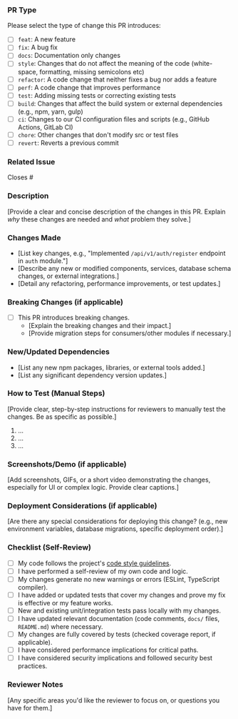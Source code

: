 ### PR Type

Please select the type of change this PR introduces:

-   [ ] `feat`: A new feature
-   [ ] `fix`: A bug fix
-   [ ] `docs`: Documentation only changes
-   [ ] `style`: Changes that do not affect the meaning of the code (white-space, formatting, missing semicolons etc)
-   [ ] `refactor`: A code change that neither fixes a bug nor adds a feature
-   [ ] `perf`: A code change that improves performance
-   [ ] `test`: Adding missing tests or correcting existing tests
-   [ ] `build`: Changes that affect the build system or external dependencies (e.g., npm, yarn, gulp)
-   [ ] `ci`: Changes to our CI configuration files and scripts (e.g., GitHub Actions, GitLab CI)
-   [ ] `chore`: Other changes that don't modify src or test files
-   [ ] `revert`: Reverts a previous commit

### Related Issue

Closes #<issue-number>

### Description

[Provide a clear and concise description of the changes in this PR. Explain *why* these changes are needed and *what* problem they solve.]

### Changes Made

-   [List key changes, e.g., "Implemented `/api/v1/auth/register` endpoint in `auth` module."]
-   [Describe any new or modified components, services, database schema changes, or external integrations.]
-   [Detail any refactoring, performance improvements, or test updates.]

### Breaking Changes (if applicable)

-   [ ] This PR introduces breaking changes.
    * [Explain the breaking changes and their impact.]
    * [Provide migration steps for consumers/other modules if necessary.]

### New/Updated Dependencies

-   [List any new npm packages, libraries, or external tools added.]
-   [List any significant dependency version updates.]

### How to Test (Manual Steps)

[Provide clear, step-by-step instructions for reviewers to manually test the changes. Be as specific as possible.]

1.  ...
2.  ...
3.  ...

### Screenshots/Demo (if applicable)

[Add screenshots, GIFs, or a short video demonstrating the changes, especially for UI or complex logic. Provide clear captions.]

### Deployment Considerations (if applicable)

[Are there any special considerations for deploying this change? (e.g., new environment variables, database migrations, specific deployment order).]

### Checklist (Self-Review)

-   [ ] My code follows the project's [code style guidelines](./docs/code-style-guidelines.md).
-   [ ] I have performed a self-review of my own code and logic.
-   [ ] My changes generate no new warnings or errors (ESLint, TypeScript compiler).
-   [ ] I have added or updated tests that cover my changes and prove my fix is effective or my feature works.
-   [ ] New and existing unit/integration tests pass locally with my changes.
-   [ ] I have updated relevant documentation (code comments, `docs/` files, `README.md`) where necessary.
-   [ ] My changes are fully covered by tests (checked coverage report, if applicable).
-   [ ] I have considered performance implications for critical paths.
-   [ ] I have considered security implications and followed security best practices.

### Reviewer Notes

[Any specific areas you'd like the reviewer to focus on, or questions you have for them.]